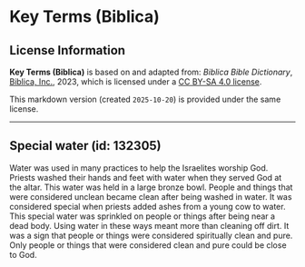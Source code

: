 # Key Terms (Biblica)

## License Information

**Key Terms (Biblica)** is based on and adapted from: _Biblica Bible Dictionary_, [Biblica, Inc.](https://www.biblica.com/), 2023, which is licensed under a [CC BY-SA 4.0 license](https://creativecommons.org/licenses/by-sa/4.0/legalcode.en).

This markdown version (created `2025-10-20`) is provided under the same license.



--------------------------------

## Special water (id: 132305)

Water was used in many practices to help the Israelites worship God. Priests washed their hands and feet with water when they served God at the altar. This water was held in a large bronze bowl. People and things that were considered unclean became clean after being washed in water. It was considered special when priests added ashes from a young cow to water. This special water was sprinkled on people or things after being near a dead body. Using water in these ways meant more than cleaning off dirt. It was a sign that people or things were considered spiritually clean and pure. Only people or things that were considered clean and pure could be close to God.


